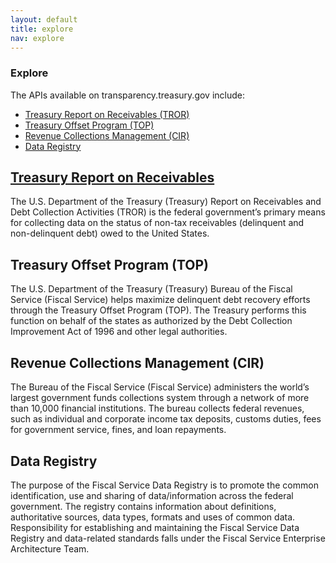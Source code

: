 ```yaml
---
layout: default
title: explore
nav: explore
---
```


### Explore

The APIs available on transparency.treasury.gov include: 

*	[Treasury Report on Receivables (TROR)](#tror)
*	[Treasury Offset Program (TOP)](#top)
*	[Revenue Collections Management (CIR)](#cir)
*	[Data Registry](#data)

## [Treasury Report on Receivables](tror.md) <a id="tror"></a> 

The U.S. Department of the Treasury (Treasury) Report on Receivables and Debt Collection Activities (TROR) is the federal government’s primary means for collecting data on the status of non-tax receivables (delinquent and non-delinquent debt) owed to the United States. 

## Treasury Offset Program (TOP) <a id="top"></a>

The U.S. Department of the Treasury (Treasury) Bureau of the Fiscal Service (Fiscal Service) helps maximize delinquent debt recovery efforts through the Treasury Offset Program (TOP). The Treasury performs this function on behalf of the states as authorized by the Debt Collection Improvement Act of 1996 and other legal authorities.

## Revenue Collections Management (CIR) <a id="cir"></a>

The Bureau of the Fiscal Service (Fiscal Service) administers the world’s largest government funds collections system through a network of more than 10,000 financial institutions. The bureau collects federal revenues, such as individual and corporate income tax deposits, customs duties, fees for government service, fines, and loan repayments.

## Data Registry <a id="data"></a>

The purpose of the Fiscal Service Data Registry is to promote the common identification, use and sharing of data/information across the federal government. The registry contains information about definitions, authoritative sources, data types, formats and uses of common data. Responsibility for establishing and maintaining the Fiscal Service Data Registry and data-related standards falls under the Fiscal Service Enterprise Architecture Team.

